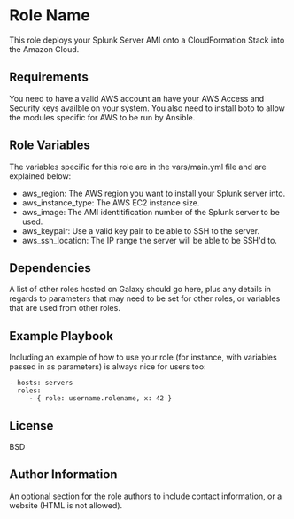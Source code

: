 Role Name
=========

This role deploys your Splunk Server AMI onto a CloudFormation Stack into the Amazon Cloud.

Requirements
------------

You need to have a valid AWS account an have your AWS Access and Security keys availble on your system.
You also need to install boto to allow the modules specific for AWS to be run by Ansible.

Role Variables
--------------

The variables specific for this role are in the vars/main.yml file and are explained below:
* aws_region: The AWS region you want to install your Splunk server into.
* aws_instance_type: The AWS EC2 instance size.
* aws_image: The AMI identitification number of the Splunk server to be used.
* aws_keypair: Use a valid key pair to be able to SSH to the server.
* aws_ssh_location: The IP range the server will be able to be SSH'd to.

Dependencies
------------

A list of other roles hosted on Galaxy should go here, plus any details in regards to parameters that may need to be set for other roles, or variables that are used from other roles.

Example Playbook
----------------

Including an example of how to use your role (for instance, with variables passed in as parameters) is always nice for users too:

    - hosts: servers
      roles:
         - { role: username.rolename, x: 42 }

License
-------

BSD

Author Information
------------------

An optional section for the role authors to include contact information, or a website (HTML is not allowed).
